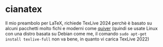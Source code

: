 # cianatex
Il mio preambolo per LaTeX, richiede TexLive 2024 perchè è basato su alcuni pacchetti molto fichi e moderni come [quiver](https://q.uiver.app/) (quindi se usate Linux con una distro basata su Debian come me, il comando ```sudo apt-get install texlive-full``` non va bene, in quanto vi carica TexLive 2022)

